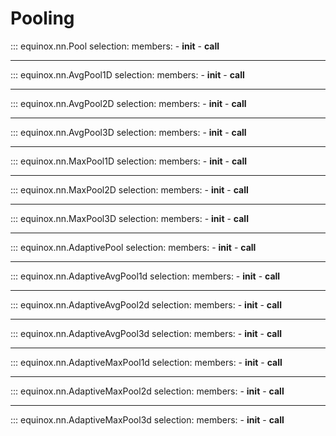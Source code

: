 # Pooling

::: equinox.nn.Pool
    selection:
        members:
            - __init__
            - __call__

---

::: equinox.nn.AvgPool1D
    selection:
        members:
            - __init__
            - __call__

---

::: equinox.nn.AvgPool2D
    selection:
        members:
            - __init__
            - __call__

---

::: equinox.nn.AvgPool3D
    selection:
        members:
            - __init__
            - __call__

---

::: equinox.nn.MaxPool1D
    selection:
        members:
            - __init__
            - __call__

---

::: equinox.nn.MaxPool2D
    selection:
        members:
            - __init__
            - __call__

---

::: equinox.nn.MaxPool3D
    selection:
        members:
            - __init__
            - __call__

---


::: equinox.nn.AdaptivePool
    selection:
        members:
            - __init__
            - __call__


---

::: equinox.nn.AdaptiveAvgPool1d
    selection:
        members:
            - __init__
            - __call__


---

::: equinox.nn.AdaptiveAvgPool2d
    selection:
        members:
            - __init__
            - __call__

---

::: equinox.nn.AdaptiveAvgPool3d
    selection:
        members:
            - __init__
            - __call__


---

::: equinox.nn.AdaptiveMaxPool1d
    selection:
        members:
            - __init__
            - __call__


---

::: equinox.nn.AdaptiveMaxPool2d
    selection:
        members:
            - __init__
            - __call__

---

::: equinox.nn.AdaptiveMaxPool3d
    selection:
        members:
            - __init__
            - __call__